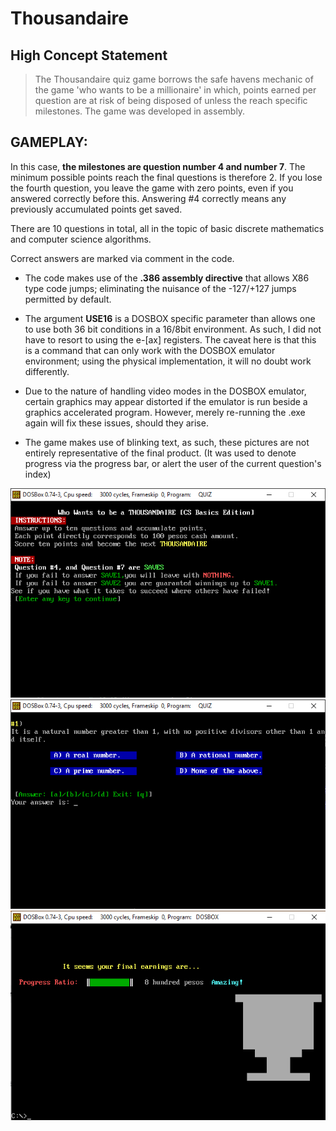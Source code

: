 # Thousandaire

## High Concept Statement

> The Thousandaire quiz game borrows the safe havens mechanic of the game 'who wants to be a millionaire' in which, points earned per question are at risk of being disposed of unless the reach specific milestones. The game was developed in assembly.

## GAMEPLAY:

In this case, **the milestones are question number 4 and number 7**.
The minimum possible points reach the final questions is therefore 2.
If you lose the fourth question, you leave the game with zero points, even if you answered correctly before this. Answering #4 correctly means any previously accumulated points get saved.

There are 10 questions in total, all in the topic of basic discrete mathematics and computer science algorithms.

Correct answers are marked via comment in the code.

- The code makes use of the **.386 assembly directive** that allows X86 type code jumps; eliminating the nuisance of the -127/+127 jumps permitted by default.

- The argument **USE16** is a DOSBOX specific parameter than allows one to use both 36 bit conditions in a 16/8bit environment. As such, I did not have to resort to using the e-[ax] registers. The caveat here is that this is a command that can only work with the DOSBOX emulator environment; using the physical implementation, it will no doubt work differently.

- Due to the nature of handling video modes in the DOSBOX emulator, certain graphics may appear distorted if the emulator is run beside a graphics accelerated program. However, merely re-running the .exe again will fix these issues, should they arise.

- The game makes use of blinking text, as such, these pictures are not entirely representative of the final product. (It was used to denote progress via the progress bar, or alert the user of the current question's index)

<img src='./Images/INSTRUCTIONS.PNG'>
<img src='./Images/QUESTIONS.PNG'>
<img src='./Images/SILVER.PNG'>
